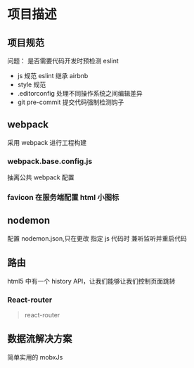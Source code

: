 # 项目描述

## 项目规范

问题： 是否需要代码开发时预检测 eslint

- js 规范 eslint 继承 airbnb
- style 规范
- .editorconfig 处理不同操作系统之间编辑差异
- git pre-commit 提交代码强制检测钩子

## webpack

采用 webpack 进行工程构建

### webpack.base.config.js

抽离公共 webpack 配置

### favicon 在服务端配置 html 小图标

## nodemon

配置 nodemon.json,只在更改 指定 js 代码时 兼听监听并重启代码

## 路由

html5 中有一个 history API，让我们能够让我们控制页面跳转

### React-router

> react-router

## 数据流解决方案

简单实用的 mobxJs
